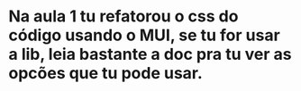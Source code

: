 # Na aula 1 tu refatorou o css do código usando o MUI, se tu for usar a lib, leia bastante a doc pra tu ver as opcões que tu pode usar.